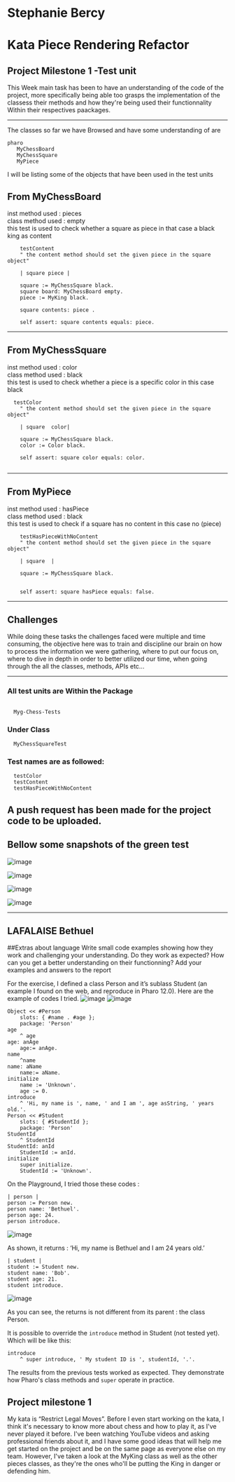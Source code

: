 # Stephanie Bercy
# Kata Piece Rendering Refactor
## Project Milestone 1 -Test unit
This Week main task has been to have an understanding of the code of the project,
more specifically being able too grasps the implementation of the classess their methods and how they're being used their functionnality Within their respectives paackages.

--- 

 The classes so far we have Browsed and have some understanding of are 
 
 ``` 
 pharo
    MyChessBoard
    MyChessSquare
    MyPiece 

```
I will be listing some of the objects that have been used in the test units 

## From MyChessBoard </br>
inst method used : pieces </br>
class method used : empty </br>
this test is used to check whether a square as piece in that case a black king as content 

``` pharo
    testContent
	" the content method should set the given piece in the square object"

	| square piece |
	
	square := MyChessSquare black.
	square board: MyChessBoard empty.
	piece := MyKing black.
	
	square contents: piece .
	
	self assert: square contents equals: piece.

```

---

## From MyChessSquare </br>
inst method used : color </br>
class method used : black </br>
this test is used to check whether a piece is a specific color in this case black </br>

``` pharo
  testColor
	" the content method should set the given piece in the square object"

	| square  color|
	
	square := MyChessSquare black.
	color := Color black.
		
	self assert: square color equals: color.
  

```

---
## From MyPiece </br>
inst method used : hasPiece  </br>
class method used : black </br>
this test is used to check if a square has no content in this case no (piece)  </br>

``` pharo
    testHasPieceWithNoContent
	" the content method should set the given piece in the square object"

	| square  |
	
	square := MyChessSquare black.
		
	
	self assert: square hasPiece equals: false.

```
---
## Challenges

While doing these tasks the challenges faced were multiple and time consuming, the objective here was to train and discipline our brain
on how to process the information we were gathering, where to put our focus on, where to dive in depth in order to better utilized our time, when going 
through the all the classes, methods, APIs etc...

---

### All test units are Within the Package

``` pharo 

  Myg-Chess-Tests

```

### Under Class

``` pharo 
  MyChessSquareTest

```

### Test names are as followed:

``` pharo
  testColor
  testContent
  testHasPieceWithNoContent

```

## A push request has been made for the project code to be uploaded.

## Bellow some snapshots of the green test

![image](https://github.com/user-attachments/assets/31fe22ce-6506-49bf-9bae-bf9152735da1)

![image](https://github.com/user-attachments/assets/7d623266-50c0-4684-95ae-6b5c27795d88)

![image](https://github.com/user-attachments/assets/f1c41326-db42-457a-9f8e-6990e891d2a9)

![image](https://github.com/user-attachments/assets/74d2d6ab-868b-438d-aa9c-7c8938f5d2b5)

---

## LAFALAISE Bethuel

##Extras about language
Write small code examples showing how they work and challenging your understanding. Do they work as expected? How can you get a better understanding on their functionning? Add your examples and answers to the report

For the exercise, I defined a class Person and it’s sublass Student (an example I found on the web, and reproduce in Pharo 12.0). Here are the example of codes I tried.
![image](https://github.com/user-attachments/assets/a96fe2a2-05a5-406b-909e-9b100b96fb3f)
![image](https://github.com/user-attachments/assets/72838278-6ced-4df2-82cc-cafb2c0d9f75)

```
Object << #Person
	slots: { #name . #age };
	package: 'Person'
age
	^ age
age: anAge
	age:= anAge.
name
	^name 
name: aName
	name:= aName.
initialize
	name := 'Unknown'.
   	age := 0.
introduce
    ^ 'Hi, my name is ', name, ' and I am ', age asString, ' years old.'.
Person << #Student
	slots: { #StudentId };
	package: 'Person'
StudentId
	^ StudentId
StudentId: anId
	StudentId := anId.
initialize
    super initialize.
    StudentId := 'Unknown'.
```

On the Playground, I tried those these codes :
```
| person |
person := Person new.
person name: 'Bethuel'.
person age: 24.
person introduce.
```
![image](https://github.com/user-attachments/assets/e8896bd8-f8c3-468c-ab08-49434fb9f748)

As shown, it returns : ‘Hi, my name is Bethuel and I am 24 years old.’

```
| student | 
student := Student new. 
student name: 'Bob'. 
student age: 21. 
student introduce.
```
![image](https://github.com/user-attachments/assets/ce646ec7-2caf-4104-be7d-87ec29967826)

As you can see, the returns is not different from its parent : the class Person.

It is possible to override the ```introduce``` method in Student (not tested yet). Which will be like this:

```
introduce 
	^ super introduce, ' My student ID is ', studentId, '.'. 
```

The results from the previous tests worked as expected. They demonstrate how Pharo's class methods and ```super``` operate in practice.

## Project milestone 1

My kata is “Restrict Legal Moves”. Before I even start working on the kata, I think it's necessary to know more about chess and how to play it, as I've never played it before. I've been watching YouTube videos and asking professional friends about it, and I have some good ideas that will help me get started on the project and be on the same page as everyone else on my team.
However, I've taken a look at the MyKing class as well as the other pieces classes, as they're the ones who'll be putting the King in danger or defending him. 
